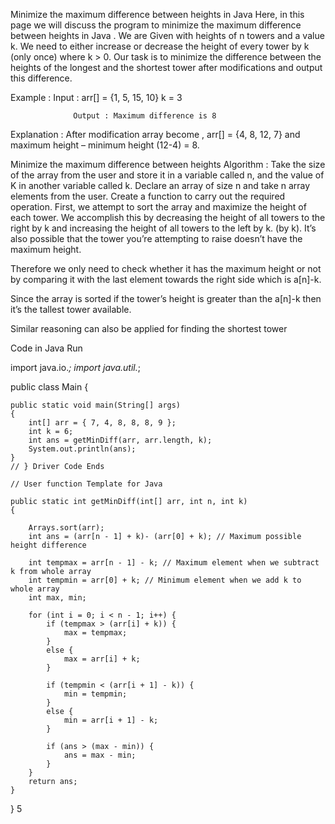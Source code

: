 Minimize the maximum difference between heights in Java
Here, in this page we will discuss the program to minimize the maximum difference between heights in Java . We are Given with heights of n towers and a value k. We need to either increase or decrease the height of every tower by k (only once) where k > 0. Our task is to minimize the difference between the heights of the longest and the shortest tower after modifications and output this difference.

Example : Input : arr[] = {1, 5, 15, 10} k = 3

                  Output : Maximum difference is 8

Explanation : After modification array become , arr[] = {4, 8, 12, 7} and maximum   height – minimum height (12-4) = 8.

Minimize the maximum difference between heights
Algorithm :
Take the size of the array from the user and store it in a variable called n, and the value of K in another variable called k.
Declare an array of size n and take n array elements from the user.
Create a  function to carry out the required operation.
First, we attempt to sort the array and maximize the height of each tower.
We accomplish this by decreasing the height of all towers to the right by k and increasing the height of all towers to the left by k. (by k).
It’s also possible that the tower you’re attempting to raise doesn’t have the maximum height.

Therefore we only need to check whether it has the maximum height or not by comparing it with the last element towards the right side which is a[n]-k.

Since the array is sorted if the tower’s height is greater than the a[n]-k then it’s the tallest tower available.

Similar reasoning can also be applied for finding the shortest tower

Code in Java
Run

import java.io.*;
import java.util.*;

public class Main {

	public static void main(String[] args)
	{
		int[] arr = { 7, 4, 8, 8, 8, 9 };
		int k = 6;
		int ans = getMinDiff(arr, arr.length, k);
		System.out.println(ans);
	}
	// } Driver Code Ends

	// User function Template for Java

	public static int getMinDiff(int[] arr, int n, int k)
	{

		Arrays.sort(arr);
		int ans = (arr[n - 1] + k)- (arr[0] + k); // Maximum possible height difference

		int tempmax = arr[n - 1] - k; // Maximum element when we subtract k from whole array
		int tempmin = arr[0] + k; // Minimum element when we add k to whole array
		int max, min;

		for (int i = 0; i < n - 1; i++) {
			if (tempmax > (arr[i] + k)) {
				max = tempmax;
			}
			else {
				max = arr[i] + k;
			}

			if (tempmin < (arr[i + 1] - k)) {
				min = tempmin;
			}
			else {
				min = arr[i + 1] - k;
			}

			if (ans > (max - min)) {
				ans = max - min;
			}
		}
		return ans;
	}
}
5
